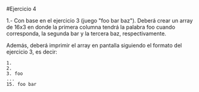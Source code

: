 #Ejercicio 4

1.- Con base en el ejercicio 3 (juego "foo bar baz"). Deberá crear un array de 16x3 en donde la primera columna tendrá la palabra foo cuando corresponda, la segunda bar y la tercera baz, respectivamente.

Además, deberá imprimir el array en pantalla siguiendo el formato del ejercicio 3, es decir:

```
1. 
2. 
3. foo
...
15. foo bar
```
